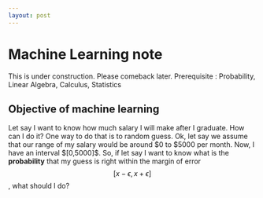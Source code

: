 ```yaml
---
layout: post
---
```


# Machine Learning note

This is under construction. Please comeback later. Prerequisite : Probability, Linear Algebra, Calculus, Statistics

## Objective of machine learning

Let say I want to know how much salary I will make after I graduate. How can I do it? One way to do that is to random guess. Ok, let say we assume that our range of my salary would be around $0 to $5000 per month. Now, I have an interval $$[$0,$5000]$$. So, if let say I want to know what is the **probability** that my guess is right within the margin of error $$[x-\epsilon,x+\epsilon]$$, what should I do?

